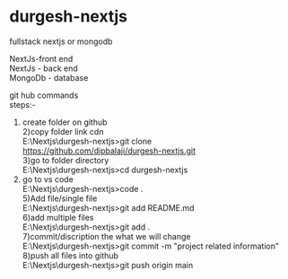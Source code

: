 # durgesh-nextjs
fullstack nextjs or mongodb<br/>

NextJs-front end<br/>
NextJs - back end<br/>
MongoDb - database<br/>

git hub commands<br/>
steps:-<br/>
1) create folder on github<br/>
2)copy folder link cdn<br/>
E:\Nextjs\durgesh-nextjs>git clone https://github.com/dipbalaji/durgesh-nextjs.git<br/>
3)go to folder directory<br/>
E:\Nextjs\durgesh-nextjs>cd durgesh-nextjs<br/>
4) go to vs code<br/>
E:\Nextjs\durgesh-nextjs>code .<br/>
5)Add file/single file<br/>
E:\Nextjs\durgesh-nextjs>git add README.md<br/>
6)add multiple files<br/>
E:\Nextjs\durgesh-nextjs>git add .<br/>
7)commit/discription the what we will change<br/>
E:\Nextjs\durgesh-nextjs>git commit -m "project related information"<br/>
8)push all files into github<br/>
E:\Nextjs\durgesh-nextjs>git push origin main<br/>